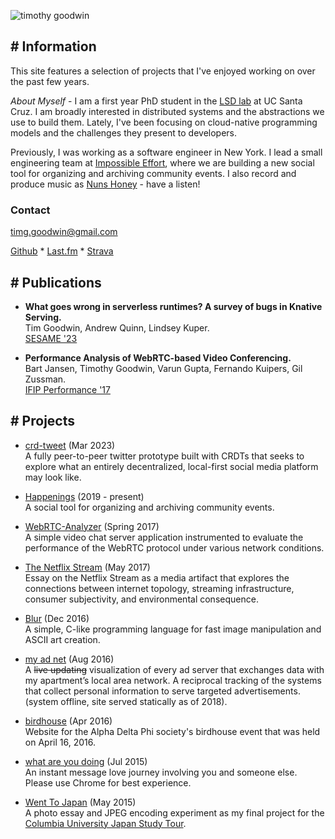 ![timothy goodwin](/images/timothy_goodwin-3-2.jpg)
## # Information
This site features a selection of projects that I've enjoyed working on over the past few years.

_About Myself_ - I am a first year PhD student in the [LSD lab](https://lsd.ucsc.edu) at UC Santa Cruz. I am broadly interested in distributed systems and the abstractions we use to build them. Lately, I've been focusing on cloud-native programming models and the challenges they present to developers.

Previously, I was working as a software engineer in New York. I lead a small engineering team at [Impossible Effort](https://impossible-effort.com), where we are building a new social tool for organizing and archiving community events. I also record and produce music as [Nuns Honey](https://nunshoney.bandcamp.com) - have a listen!

### Contact
timg.goodwin@gmail.com

[Github](https://github.com/tgoodwin) * [Last.fm](https://www.last.fm/user/timbadlose) * [Strava](https://www.strava.com/athletes/43726571)

## # Publications
- **What goes wrong in serverless runtimes? A survey of bugs in Knative Serving.**\
Tim Goodwin, Andrew Quinn, Lindsey Kuper.\
[SESAME '23](https://sesame23.github.io)

- **Performance Analysis of WebRTC-based Video Conferencing.**\
Bart Jansen, Timothy Goodwin, Varun Gupta, Fernando Kuipers, Gil Zussman.\
[IFIP Performance '17](https://dl.acm.org/toc/sigmetrics/2018/45/3)

## # Projects
- [crd-tweet](https://github.com/tgoodwin/crd-tweet) (Mar 2023)\
A fully peer-to-peer twitter prototype built with CRDTs that seeks to explore what an entirely decentralized, local-first social media platform may look like.

- [Happenings](https://whatshappenings.com) (2019 - present)\
A social tool for organizing and archiving community events.

- [WebRTC-Analyzer](https://github.com/tgoodwin/webRTC-analyzer) (Spring 2017)\
A simple video chat server application instrumented to evaluate the performance of the WebRTC protocol under various network conditions.

- [The Netflix Stream](https://discrete.events/netflix-model) (May 2017)\
Essay on the Netflix Stream as a media artifact that explores the connections between internet topology, streaming infrastructure, consumer subjectivity, and environmental consequence.

- [Blur](https://github.com/dextercallender/blur) (Dec 2016)\
A simple, C-like programming language for fast image manipulation and ASCII art creation.

- [my ad net](https://my-ad-net.appspot.com/) (Aug 2016)\
A ~~live updating~~ visualization of every ad server that exchanges data with my apartment’s local area network. A reciprocal tracking of the systems that collect personal information to serve targeted advertisements. (system offline, site served statically as of 2018).

- [birdhouse](https://discrete.events/birdhouse/) (Apr 2016)\
Website for the Alpha Delta Phi society's birdhouse event that was held on April 16, 2016.

- [what are you doing](http://tgoodwin.github.io/what-are-you-doing) (Jul 2015)\
An instant message love journey involving you and someone else. Please use Chrome for best experience.

- [Went To Japan](http://tgoodwin.github.io/went-to-japan) (May 2015)\
A photo essay and JPEG encoding experiment as my final project for the [Columbia University Japan Study Tour](https://www.college.columbia.edu/news/columbia-university-japan-study-tour-announced).

